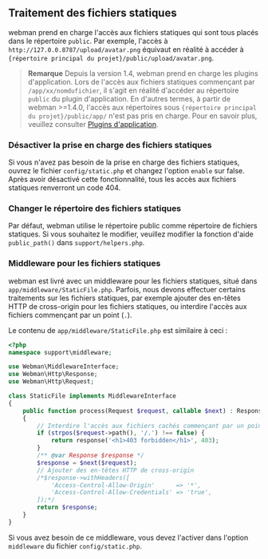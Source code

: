 ## Traitement des fichiers statiques
webman prend en charge l'accès aux fichiers statiques qui sont tous placés dans le répertoire `public`. Par exemple, l'accès à `http://127.0.0.8787/upload/avatar.png` équivaut en réalité à accéder à `{répertoire principal du projet}/public/upload/avatar.png`.

> **Remarque**
> Depuis la version 1.4, webman prend en charge les plugins d'application. Lors de l'accès aux fichiers statiques commençant par `/app/xx/nomdufichier`, il s'agit en réalité d'accéder au répertoire `public` du plugin d'application. En d'autres termes, à partir de webman >=1.4.0, l'accès aux répertoires sous `{répertoire principal du projet}/public/app/` n'est pas pris en charge.
> Pour en savoir plus, veuillez consulter [Plugins d'application](./plugin/app.md).

### Désactiver la prise en charge des fichiers statiques
Si vous n'avez pas besoin de la prise en charge des fichiers statiques, ouvrez le fichier `config/static.php` et changez l'option `enable` sur false. Après avoir désactivé cette fonctionnalité, tous les accès aux fichiers statiques renverront un code 404.

### Changer le répertoire des fichiers statiques
Par défaut, webman utilise le répertoire public comme répertoire de fichiers statiques. Si vous souhaitez le modifier, veuillez modifier la fonction d'aide `public_path()` dans `support/helpers.php`.

### Middleware pour les fichiers statiques
webman est livré avec un middleware pour les fichiers statiques, situé dans `app/middleware/StaticFile.php`.
Parfois, nous devons effectuer certains traitements sur les fichiers statiques, par exemple ajouter des en-têtes HTTP de cross-origin pour les fichiers statiques, ou interdire l'accès aux fichiers commençant par un point (`.`).

Le contenu de `app/middleware/StaticFile.php` est similaire à ceci :
```php
<?php
namespace support\middleware;

use Webman\MiddlewareInterface;
use Webman\Http\Response;
use Webman\Http\Request;

class StaticFile implements MiddlewareInterface
{
    public function process(Request $request, callable $next) : Response
    {
        // Interdire l'accès aux fichiers cachés commençant par un point
        if (strpos($request->path(), '/.') !== false) {
            return response('<h1>403 forbidden</h1>', 403);
        }
        /** @var Response $response */
        $response = $next($request);
        // Ajouter des en-têtes HTTP de cross-origin
        /*$response->withHeaders([
            'Access-Control-Allow-Origin'      => '*',
            'Access-Control-Allow-Credentials' => 'true',
        ]);*/
        return $response;
    }
}
```
Si vous avez besoin de ce middleware, vous devez l'activer dans l'option `middleware` du fichier `config/static.php`.
